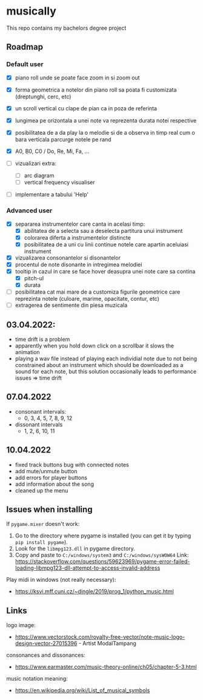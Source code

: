 # musically
This repo contains my bachelors degree project

## Roadmap

### Default user
- [x] piano roll unde se poate face zoom in si zoom out
- [x] forma geometrica a notelor din piano roll sa poata fi customizata (dreptunghi, cerc, etc)
- [x] un scroll vertical cu clape de pian ca in poza de referinta
- [x] lungimea pe orizontala a unei note va reprezenta durata notei respective
- [x] posibilitatea de a da play la o melodie si de a observa in timp real cum o bara verticala parcurge notele pe rand
- [x] A0, B0, C0 / Do, Re, Mi, Fa, ...
- [ ] vizualizari extra:
   - [ ] arc diagram
   - [ ] vertical frequency visualiser
- [ ] implementare a tabului 'Help'


### Advanced user
- [x] separarea instrumentelor care canta in acelasi timp:
   - [x] abilitatea de a selecta sau a deselecta partitura unui instrument
   - [x] colorarea diferta a instrumentelor distincte
   - [x] posibilitatea de a uni cu linii continue notele care apartin aceluiasi instrument
- [x] vizualizarea consonantelor si disonantelor
- [x] procentul de note disonante in intregimea melodiei
- [x] tooltip in cazul in care se face hover deasupra unei note care sa contina
   - [x] pitch-ul
   - [x] durata
- [ ] posibilitatea cat mai mare de a customiza figurile geometrice care reprezinta notele (culoare, marime, opacitate, contur, etc)
- [ ] extragerea de sentimente din piesa muzicala

## 03.04.2022:
   - time drift is a problem
   - apparently when you hold down click on a scrollbar it slows the animation
   - playing a wav file instead of playing each individial note due to not being
   constrained about an instrument which should be downloaded as a sound for each note,
   but this solution occasionally leads to performance issues => time drift

## 07.04.2022
   - consonant intervals:
      - 0, 3, 4, 5, 7, 8, 9, 12
   - dissonant intervals
      - 1, 2, 6, 10, 11

## 10.04.2022
   - fixed track buttons bug with connected notes
   - add mute/unmute button
   - add errors for player buttons
   - add information about the song
   - cleaned up the menu

## Issues when installing
If `pygame.mixer` doesn't work:
   1.  Go to the directory where pygame is installed (you can get it by typing `pip install pygame`).
   2.  Look for the `libmpg123.dll` in pygame directory.
   3.  Copy and paste to `C:/windows/system3` and `C:/windows/sysWOW64`
   Link: https://stackoverflow.com/questions/59623969/pygame-error-failed-loading-libmpg123-dll-attempt-to-access-invalid-address

Play midi in windows (not really necessary):
   - https://ksvi.mff.cuni.cz/~dingle/2019/prog_1/python_music.html

## Links
logo image:
   - https://www.vectorstock.com/royalty-free-vector/note-music-logo-design-vector-27015396 - Artist ModalTampang

consonances and dissonances:
   - https://www.earmaster.com/music-theory-online/ch05/chapter-5-3.html

music notation meaning:
   - https://en.wikipedia.org/wiki/List_of_musical_symbols
